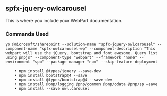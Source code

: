 ## spfx-jquery-owlcarousel

This is where you include your WebPart documentation.

### Commands Used

```
yo @microsoft/sharepoint --solution-name "spfx-jquery-owlcarousel" --component-name "spfx-owlcarousel-wp" --component-description "This webpart will use the jQuery, bootstrap and font awesome. Query list using pnpjs" --component-type "webpart" --framework "none" --environment "spo" --package-manager "npm" --skip-feature-deployment

	• npm install @types/jquery --save-dev 
	• npm install bootstrap@4 --save 
	• npm install @types/bootstrap@4 --save-dev 
	• npm install @pnp/logging @pnp/common @pnp/odata @pnp/sp –save
	• npm install --save owl.carousel

```


